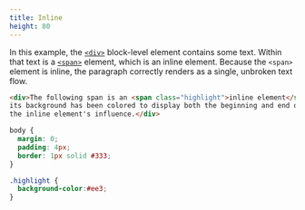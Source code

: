 ```yaml
---
title: Inline
height: 80
---
```

In this example, the [`<div>`](/en-US/docs/Web/HTML/Element/div) block-level element contains some text. Within that text is a [`<span>`](/en-US/docs/Web/HTML/Element/span) element, which is an inline element. Because the `<span>` element is inline, the paragraph correctly renders as a single, unbroken text flow.

```html
<div>The following span is an <span class="highlight">inline element</span>;
its background has been colored to display both the beginning and end of
the inline element's influence.</div>
```

```css
body {
  margin: 0;
  padding: 4px;
  border: 1px solid #333;
}

.highlight {
  background-color:#ee3;
}
```

